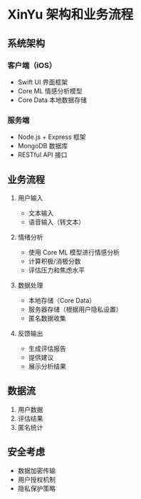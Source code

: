 # XinYu 架构和业务流程

## 系统架构

### 客户端（iOS）
- Swift UI 界面框架
- Core ML 情感分析模型
- Core Data 本地数据存储

### 服务端
- Node.js + Express 框架
- MongoDB 数据库
- RESTful API 接口

## 业务流程

1. 用户输入
   - 文本输入
   - 语音输入（转文本）

2. 情绪分析
   - 使用 Core ML 模型进行情感分析
   - 计算积极/消极分数
   - 评估压力和焦虑水平

3. 数据处理
   - 本地存储（Core Data）
   - 服务器存储（根据用户隐私设置）
   - 匿名数据收集

4. 反馈输出
   - 生成评估报告
   - 提供建议
   - 展示分析结果

## 数据流
1. 用户数据
2. 评估结果
3. 匿名统计

## 安全考虑
- 数据加密传输
- 用户授权机制
- 隐私保护策略